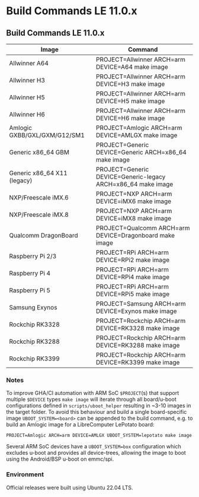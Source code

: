 # Build Commands LE 11.0.x

## Build Commands LE 11.0.x

| Image                        | Command                                                       |
| ---------------------------- | ------------------------------------------------------------- |
| Allwinner A64                | PROJECT=Allwinner ARCH=arm DEVICE=A64 make image              |
| Allwinner H3                 | PROJECT=Allwinner ARCH=arm DEVICE=H3 make image               |
| Allwinner H5                 | PROJECT=Allwinner ARCH=arm DEVICE=H5 make image               |
| Allwinner H6                 | PROJECT=Allwinner ARCH=arm DEVICE=H6 make image               |
| Amlogic GXBB/GXL/GXM/G12/SM1 | PROJECT=Amlogic ARCH=arm DEVICE=AMLGX make image              |
| Generic x86\_64 GBM          | PROJECT=Generic DEVICE=Generic ARCH=x86\_64 make image        |
| Generic x86\_64 X11 (legacy) | PROJECT=Generic DEVICE=Generic-legacy ARCH=x86\_64 make image |
| NXP/Freescale iMX.6          | PROJECT=NXP ARCH=arm DEVICE=iMX6 make image                   |
| NXP/Freescale iMX.8          | PROJECT=NXP ARCH=arm DEVICE=iMX8 make image                   |
| Qualcomm DragonBoard         | PROJECT=Qualcomm ARCH=arm DEVICE=Dragonboard make image       |
| Raspberry Pi 2/3             | PROJECT=RPi ARCH=arm DEVICE=RPi2 make image                   |
| Raspberry Pi 4               | PROJECT=RPi ARCH=arm DEVICE=RPi4 make image                   |
| Raspberry Pi 5               | PROJECT=RPi ARCH=arm DEVICE=RPi5 make image                   |
| Samsung Exynos               | PROJECT=Samsung ARCH=arm DEVICE=Exynos make image             |
| Rockchip RK3328              | PROJECT=Rockchip ARCH=arm DEVICE=RK3328 make image            |
| Rockchip RK3288              | PROJECT=Rockchip ARCH=arm DEVICE=RK3288 make image            |
| Rockchip RK3399              | PROJECT=Rockchip ARCH=arm DEVICE=RK3399 make image            |

### Notes

To improve GHA/CI automation with ARM SoC `$PROJECT`(s) that support multiple `$DEVICE` types `make image` will iterate through all board/u-boot configurations defined in `scripts/uboot_helper` resulting in \~3-10 images in the target folder. To avoid this behaviour and build a single board-specific image `UBOOT_SYSTEM=<board>` can be appended to the build command, e.g. to build an Amlogic image for a LibreComputer LePotato board:

```
PROJECT=Amlogic ARCH=arm DEVICE=AMLGX UBOOT_SYSTEM=lepotato make image
```

Several ARM SoC devices have a `UBOOT_SYSTEM=box` configuration which excludes u-boot and provides all device-trees, allowing the image to boot using the Android/BSP u-boot on emmc/spi.

### Environment

Official releases were built using Ubuntu 22.04 LTS.
